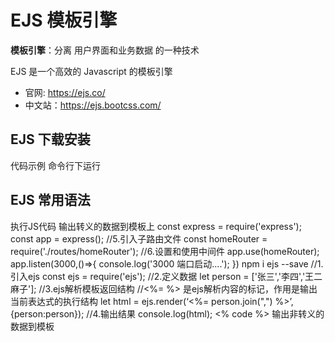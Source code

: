 # EJS 模板引擎

**模板引擎**：分离 用户界面和业务数据 的一种技术 

EJS 是一个高效的 Javascript 的模板引擎

- 官网: https://ejs.co/ 
- 中文站：https://ejs.bootcss.com/ 

## EJS 下载安装

代码示例 命令行下运行 

## EJS 常用语法

 执行JS代码 输出转义的数据到模板上 const express = require('express'); const app = express(); //5.引入子路由文件 const homeRouter = require('./routes/homeRouter'); //6.设置和使用中间件 app.use(homeRouter); app.listen(3000,()=>{ console.log('3000 端口启动....'); }) npm i ejs --save //1.引入ejs const ejs = require('ejs'); //2.定义数据 let person = ['张三','李四','王二麻子']; //3.ejs解析模板返回结构 //<%= %> 是ejs解析内容的标记，作用是输出当前表达式的执行结构 let html = ejs.render(‘<%= person.join(",") %>’, {person:person}); //4.输出结果 console.log(html); <% code %> 输出非转义的数据到模板
